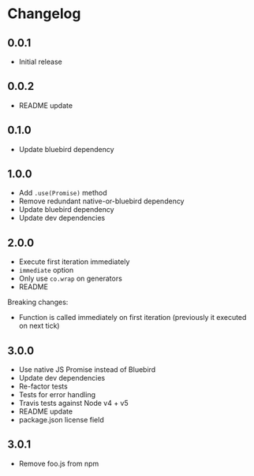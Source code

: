# Changelog

## 0.0.1

* Initial release

## 0.0.2

* README update

## 0.1.0

* Update bluebird dependency

## 1.0.0

* Add `.use(Promise)` method
* Remove redundant native-or-bluebird dependency
* Update bluebird dependency
* Update dev dependencies

## 2.0.0

* Execute first iteration immediately
* `immediate` option
* Only use `co.wrap` on generators
* README

Breaking changes:

* Function is called immediately on first iteration (previously it executed on next tick)

## 3.0.0

* Use native JS Promise instead of Bluebird
* Update dev dependencies
* Re-factor tests
* Tests for error handling
* Travis tests against Node v4 + v5
* README update
* package.json license field

## 3.0.1

* Remove foo.js from npm
